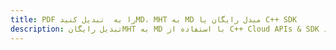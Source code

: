 ---title: PDF را به  تبدیل کنیدMD، MHT به MD مبدل رایگان یا C++ SDKdescription: تبدیل رایگانMHT به MD با استفاده از C++ Cloud APIs & SDK همچنین اسناد PDF را در Cloud ایجاد، ویرایش و رندر کنید.---